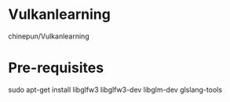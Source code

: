 # Vulkanlearning
chinepun/Vulkanlearning

# Pre-requisites
sudo apt-get install libglfw3 libglfw3-dev libglm-dev glslang-tools